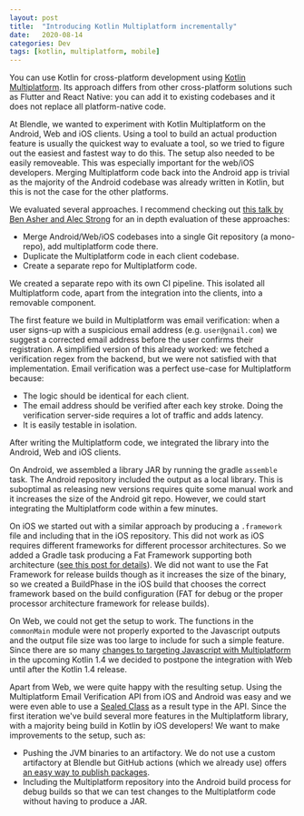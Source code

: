 ```yaml
---
layout: post
title:  "Introducing Kotlin Multiplatform incrementally"
date:   2020-08-14
categories: Dev
tags: [kotlin, multiplatform, mobile]
---
```


You can use Kotlin for cross-platform development using [Kotlin Multiplatform][mp]. Its approach differs from other cross-platform solutions such as Flutter and React Native: you can add it to existing codebases and it does not replace all platform-native code. 

At Blendle, we wanted to experiment with Kotlin Multiplatform on the Android, Web and iOS clients. Using a tool to build an actual production feature is usually the quickest way to evaluate a tool, so we tried to figure out the easiest and fastest way to do this. The setup also needed to be easily removeable. This was especially important for the web/iOS developers. Merging Multiplatform code back into the Android app is trivial as the majority of the Android codebase was already written in Kotlin, but this is not the case for the other platforms.

We evaluated several approaches. I recommend checking out [this talk by Ben Asher and Alec Strong][kcmp] for an in depth evaluation of these approaches:
- Merge Android/Web/iOS codebases into a single Git repository (a mono-repo), add multiplatform code there.
- Duplicate the Multiplatform code in each client codebase.
- Create a separate repo for Multiplatform code.

We created a separate repo with its own CI pipeline. This isolated all Multiplatform code, apart from the integration into the clients, into a removable component. 

The first feature we build in Multiplatform was email verification: when a user signs-up with a suspicious email address (e.g. `user@gnail.com`) we suggest a corrected email address before the user confirms their registration. A simplified version of this already worked: we fetched a verification regex from the backend, but we were not satisfied with that implementation. Email verification was a perfect use-case for Multiplatform because:
* The logic should be identical for each client.
* The email address should be verified after each key stroke. Doing the verification server-side requires a lot of traffic and adds latency.
* It is easily testable in isolation.

After writing the Multiplatform code, we integrated the library into the Android, Web and iOS clients.

On Android, we assembled a library JAR by running the gradle `assemble` task. The Android repository included the output as a local library. This is suboptimal as releasing new versions requires quite some manual work and it increases the size of the Android git repo. However, we could start integrating the Multiplatform code within a few minutes.

On iOS we started out with a similar approach by producing a `.framework` file and including that in the iOS repository. This did not work as iOS requires different frameworks for different processor architectures. So we added a Gradle task producing a Fat Framework supporting both architecture ([see this post for details][fat_framework]). We did not want to use the Fat Framework for release builds though as it increases the size of the binary, so we created a BuildPhase in the iOS build that chooses the correct framework based on the build configuration (FAT for debug or the proper processor architecture framework for release builds).

On Web, we could not get the setup to work. The functions in the `commonMain` module were not properly exported to the Javascript outputs and the output file size was too large to include for such a simple feature. Since there are so many [changes to targeting Javascript with Multiplatform][kotlin_14m1] in the upcoming Kotlin 1.4 we decided to postpone the integration with Web until after the Kotlin 1.4 release.

Apart from Web, we were quite happy with the resulting setup. Using the Multiplatform Email Verification API from iOS and Android was easy and we were even able to use a [Sealed Class][sealed_class] as a result type in the API. Since the first iteration we've build several more features in the Multiplatform library, with a majority being build in Kotlin by iOS developers! We want to make improvements to the setup, such as:

* Pushing the JVM binaries to an artifactory. We do not use a custom artifactory at Blendle but GitHub actions (which we already use) offers [an easy way to publish packages][actions_packages].
* Including the Multiplatform repository into the Android build process for debug builds so that we can test changes to the Multiplatform code without having to produce a JAR.

[mp]: https://www.jetbrains.com/lp/mobilecrossplatform/
[kcmp]: https://www.youtube.com/watch?v=je8aqW48JiA
[fat_framework]: https://medium.com/@saschpe/kotlin-multiplatform-fat-framework-for-ios-cdd05ec479cb
[actions_packages]: https://docs.github.com/en/packages/learn-github-packages/publishing-a-package
[kotlin_14m1]: https://blog.jetbrains.com/kotlin/2020/03/kotlin-1-4-m1-released/
[sealed_class]: https://kotlinlang.org/docs/sealed-classes.html
